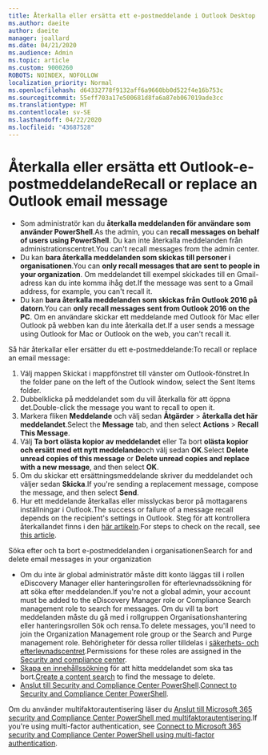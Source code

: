 ```yaml
---
title: Återkalla eller ersätta ett e-postmeddelande i Outlook Desktop
ms.author: daeite
author: daeite
manager: joallard
ms.date: 04/21/2020
ms.audience: Admin
ms.topic: article
ms.custom: 9000260
ROBOTS: NOINDEX, NOFOLLOW
localization_priority: Normal
ms.openlocfilehash: d64332778f9132aff6a9660bb0d522f4e16b753c
ms.sourcegitcommit: 55eff703a17e500681d8fa6a87eb067019ade3cc
ms.translationtype: MT
ms.contentlocale: sv-SE
ms.lasthandoff: 04/22/2020
ms.locfileid: "43687528"
---
```

# <a name="recall-or-replace-an-outlook-email-message"></a><span data-ttu-id="1466d-102">Återkalla eller ersätta ett Outlook-e-postmeddelande</span><span class="sxs-lookup"><span data-stu-id="1466d-102">Recall or replace an Outlook email message</span></span>

- <span data-ttu-id="1466d-103">Som administratör kan du **återkalla meddelanden för användare som använder PowerShell**.</span><span class="sxs-lookup"><span data-stu-id="1466d-103">As the admin, you can **recall messages on behalf of users using PowerShell**.</span></span> <span data-ttu-id="1466d-104">Du kan inte återkalla meddelanden från administrationscentret.</span><span class="sxs-lookup"><span data-stu-id="1466d-104">You can't recall messages from the admin center.</span></span>
- <span data-ttu-id="1466d-105">Du kan **bara återkalla meddelanden som skickas till personer i organisationen**.</span><span class="sxs-lookup"><span data-stu-id="1466d-105">You can **only recall messages that are sent to people in your organization**.</span></span> <span data-ttu-id="1466d-106">Om meddelandet till exempel skickades till en Gmail-adress kan du inte komma ihåg det.</span><span class="sxs-lookup"><span data-stu-id="1466d-106">If the message was sent to a Gmail address, for example, you can't recall it.</span></span>
- <span data-ttu-id="1466d-107">Du kan **bara återkalla meddelanden som skickas från Outlook 2016 på datorn**.</span><span class="sxs-lookup"><span data-stu-id="1466d-107">You can **only recall messages sent from Outlook 2016 on the PC**.</span></span> <span data-ttu-id="1466d-108">Om en användare skickar ett meddelande med Outlook för Mac eller Outlook på webben kan du inte återkalla det.</span><span class="sxs-lookup"><span data-stu-id="1466d-108">If a user sends a message using Outlook for Mac or Outlook on the web, you can't recall it.</span></span>

<span data-ttu-id="1466d-109">Så här återkallar eller ersätter du ett e-postmeddelande:</span><span class="sxs-lookup"><span data-stu-id="1466d-109">To recall or replace an email message:</span></span>

1. <span data-ttu-id="1466d-110">Välj mappen Skickat i mappfönstret till vänster om Outlook-fönstret.</span><span class="sxs-lookup"><span data-stu-id="1466d-110">In the folder pane on the left of the Outlook window, select the Sent Items folder.</span></span>
1. <span data-ttu-id="1466d-111">Dubbelklicka på meddelandet som du vill återkalla för att öppna det.</span><span class="sxs-lookup"><span data-stu-id="1466d-111">Double-click the message you want to recall to open it.</span></span>
1. <span data-ttu-id="1466d-112">Markera fliken **Meddelande** och välj sedan **Åtgärder** > **återkalla det här meddelandet**.</span><span class="sxs-lookup"><span data-stu-id="1466d-112">Select the **Message** tab, and then select **Actions** > **Recall This Message**.</span></span>
1. <span data-ttu-id="1466d-113">Välj **Ta bort olästa kopior av meddelandet** eller Ta bort **olästa kopior och ersätt med ett nytt meddelande**och välj sedan **OK**.</span><span class="sxs-lookup"><span data-stu-id="1466d-113">Select **Delete unread copies of this message** or **Delete unread copies and replace with a new message**, and then select **OK**.</span></span>
1. <span data-ttu-id="1466d-114">Om du skickar ett ersättningsmeddelande skriver du meddelandet och väljer sedan **Skicka**.</span><span class="sxs-lookup"><span data-stu-id="1466d-114">If you're sending a replacement message, compose the message, and then select **Send**.</span></span>
1. <span data-ttu-id="1466d-115">Hur ett meddelande återkallas eller misslyckas beror på mottagarens inställningar i Outlook.</span><span class="sxs-lookup"><span data-stu-id="1466d-115">The success or failure of a message recall depends on the recipient's settings in Outlook.</span></span> <span data-ttu-id="1466d-116">Steg för att kontrollera återkallandet finns i den [här artikeln](https://support.office.com/article/35027f88-d655-4554-b4f8-6c0729a723a0).</span><span class="sxs-lookup"><span data-stu-id="1466d-116">For steps to check on the recall, see [this article](https://support.office.com/article/35027f88-d655-4554-b4f8-6c0729a723a0).</span></span>

<span data-ttu-id="1466d-117">Söka efter och ta bort e-postmeddelanden i organisationen</span><span class="sxs-lookup"><span data-stu-id="1466d-117">Search for and delete email messages in your organization</span></span>

- <span data-ttu-id="1466d-118">Om du inte är global administratör måste ditt konto läggas till i rollen eDiscovery Manager eller hanteringsrollen för efterlevnadssökning för att söka efter meddelanden.</span><span class="sxs-lookup"><span data-stu-id="1466d-118">If you're not a global admin, your account must be added to the eDiscovery Manager role or Compliance Search management role to search for messages.</span></span> <span data-ttu-id="1466d-119">Om du vill ta bort meddelanden måste du gå med i rollgruppen Organisationshantering eller hanteringsrollen Sök och rensa.</span><span class="sxs-lookup"><span data-stu-id="1466d-119">To delete messages, you'll need to join the Organization Management role group or the Search and Purge management role.</span></span> <span data-ttu-id="1466d-120">Behörigheter för dessa roller tilldelas i [säkerhets- och efterlevnadscentret](https://go.microsoft.com/fwlink/?linkid=2083731).</span><span class="sxs-lookup"><span data-stu-id="1466d-120">Permissions for these roles are assigned in the [Security and compliance center](https://go.microsoft.com/fwlink/?linkid=2083731).</span></span>
- <span data-ttu-id="1466d-121">[Skapa en innehållssökning](https://docs.microsoft.com/office365/securitycompliance/content-search) för att hitta meddelandet som ska tas bort.</span><span class="sxs-lookup"><span data-stu-id="1466d-121">[Create a content search](https://docs.microsoft.com/office365/securitycompliance/content-search) to find the message to delete.</span></span>
- <span data-ttu-id="1466d-122">[Anslut till Security and Compliance Center PowerShell](https://docs.microsoft.com/powershell/exchange/office-365-scc/connect-to-scc-powershell/connect-to-scc-powershell?view=exchange-ps).</span><span class="sxs-lookup"><span data-stu-id="1466d-122">[Connect to Security and Compliance Center PowerShell](https://docs.microsoft.com/powershell/exchange/office-365-scc/connect-to-scc-powershell/connect-to-scc-powershell?view=exchange-ps).</span></span>

<span data-ttu-id="1466d-123">Om du använder multifaktorautentisering läser du [Anslut till Microsoft 365 security and Compliance Center PowerShell med multifaktorautentisering](https://docs.microsoft.com/powershell/exchange/office-365-scc/connect-to-scc-powershell/mfa-connect-to-scc-powershell?view=exchange-ps).</span><span class="sxs-lookup"><span data-stu-id="1466d-123">If you're using multi-factor authentication, see [Connect to Microsoft 365 security and Compliance Center PowerShell using multi-factor authentication](https://docs.microsoft.com/powershell/exchange/office-365-scc/connect-to-scc-powershell/mfa-connect-to-scc-powershell?view=exchange-ps).</span></span>